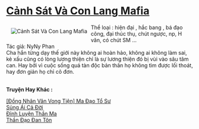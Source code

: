 <a href="https://utruyen.com/canh-sat-va-con-lang-mafia/19549/" title="Cảnh Sát Và Con Lang Mafia"><h1>Cảnh Sát Và Con Lang Mafia</h1></a><div style="display:table"><img align="right" style="float: left; padding: 10px;" src="https://utruyen.com/images/story/200x260/canh-sat-va-con-lang-mafia.jpg" alt="Cảnh Sát Và Con Lang Mafia">Thể loại : hiện đại , hắc bang , bá đạo công, đại thúc thụ, chút ngược, np, H văn, có chút SM ...<br/>
Tác giả: NyNy Phan<br/>
Cha hắn từng dạy thế giới này không ai hoàn hảo, không ai không làm sai, kẻ xấu cũng có lòng lương thiện chỉ là sự lương thiện đó bị vùi vào sâu tâm can. Hay bởi vì cuộc sống quá tàn độc bản thân họ không tìm được lối thoát, hay đơn giản họ chỉ cô đơn.</div><p><br><b>Truyện Hay Khác :</b></p><a href="https://utruyen.com/dong-nhan-van-vong-tien-ma-dao-to-su/19522/" alt="[Đồng Nhân Văn Vong Tiện] Ma Đạo Tổ Sư">[Đồng Nhân Văn Vong Tiện] Ma Đạo Tổ Sư</a><br/><a href="https://github.com/quanluxury/ngontinhhot/tree/master/truyenhay/19109/" alt="Sủng Ái Cả Đời">Sủng Ái Cả Đời</a><br/><a href="https://github.com/quanluxury/truyenhot/tree/master/truyenhay/17569/" alt="Đỉnh Luyện Thần Ma">Đỉnh Luyện Thần Ma</a><br/><a href="https://github.com/quanluxury/truyenhot/tree/master/truyenhay/17478/" alt="Thần Đạo Đan Tôn">Thần Đạo Đan Tôn</a><br/>